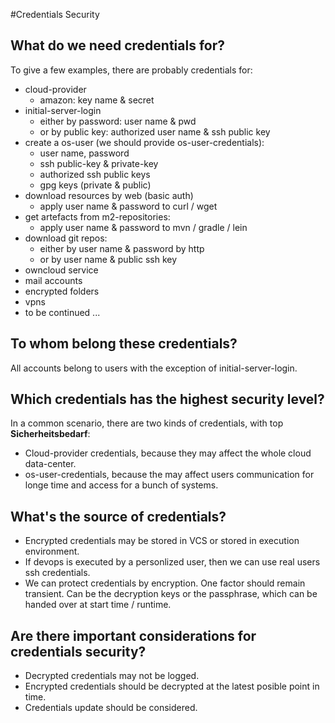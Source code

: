 #Credentials Security
## What do we need credentials for?
To give a few examples, there are probably credentials for:
* cloud-provider
  * amazon: key name & secret
* initial-server-login
  * either by password: user name & pwd
  * or by public key: authorized user name & ssh public key
* create a os-user (we should provide os-user-credentials):
  * user name, password
  * ssh public-key & private-key
  * authorized ssh public keys
  * gpg keys (private & public)
* download resources by web (basic auth)
  * apply user name & password to curl / wget
* get artefacts from m2-repositories:
  * apply user name & password to mvn / gradle / lein
* download git repos:
  * either by user name & password by http
  * or by user name & public ssh key
* owncloud service
* mail accounts
* encrypted folders
* vpns
* to be continued ...

## To whom belong these credentials?  
All accounts belong to users with the exception of initial-server-login.

## Which credentials has the highest security level?
In a common scenario, there are two kinds of credentials, with top __Sicherheitsbedarf__:
* Cloud-provider credentials, because they may affect the whole cloud data-center.
* os-user-credentials, because the may affect users communication for longe time and access for a bunch of systems.

## What's the source of credentials?
* Encrypted credentials may be stored in VCS or stored in execution environment.
* If devops is executed by a personlized user, then we can use real users ssh credentials.
* We can protect credentials by encryption. One factor should remain transient. Can be the decryption keys or the passphrase, which can be handed over at start time / runtime.

## Are there important considerations for credentials security?
* Decrypted credentials may not be logged.
* Encrypted credentials should be decrypted at the latest posible point in time.
* Credentials update should be considered.
